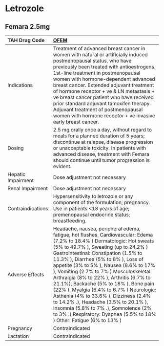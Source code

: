# Letrozole

## Femara 2.5mg

| TAH Drug Code      | [**OFEM**](https://www.tahsda.org.tw/drugs/hissearch.php?drug_code=OFEM)                                                                                                                                                                                                                                                                                                                                                                                                                                                                                                                                                                                                 |
|:-------------------|:-------------------------------------------------------------------------------------------------------------------------------------------------------------------------------------------------------------------------------------------------------------------------------------------------------------------------------------------------------------------------------------------------------------------------------------------------------------------------------------------------------------------------------------------------------------------------------------------------------------------------------------------------------------------------|
| Indications        | Treatment of advanced breast cancer in women with natural or artificially induced postmenopausal status, who have previously been treated with antioestrogens. 1st-line treatment in postmenopausal women with hormone-dependent advanced breast cancer. Extended adjuvant treatment of hormone receptor  + ve & LN metastasis  + ve breast cancer patient who have received prior standard adjuvant tamoxifen therapy. Adjuvant treatment of postmenopausal women with hormone receptor  + ve invasive early breast cancer.                                                                                                                                             |
| Dosing             | 2.5 mg orally once a day, without regard to meals for a planned duration of 5 years; discontinue at relapse, disease progression or unacceptable toxicity. In patients with advanced disease, treatment with Femara should continue until tumor progression is evident.                                                                                                                                                                                                                                                                                                                                                                                                  |
| Hepatic Impairment | Dose adjustment not necessary                                                                                                                                                                                                                                                                                                                                                                                                                                                                                                                                                                                                                                            |
| Renal Impairment   | Dose adjustment not necessary                                                                                                                                                                                                                                                                                                                                                                                                                                                                                                                                                                                                                                            |
| Contraindications  | Hypersensitivity to letrozole or any component of the formulation; pregnancy. Use in patients <18 years of age; premenopausal endocrine status; breastfeeding.                                                                                                                                                                                                                                                                                                                                                                                                                                                                                                           |
| Adverse Effects    | Headache, nausea, peripheral edema, fatigue, hot flushes. Cardiovascular: Edema (7.2% to 18.4% ) Dermatologic: Hot sweats (5% to 49.7% ), Sweating (up to 24.2% ) Gastrointestinal: Constipation (1.5% to 11.3% ), Diarrhea (5% to 8% ), Loss of appetite (3% to 5% ), Nausea (8.6% to 17% ), Vomiting (2.7% to 7% ) Musculoskeletal: Arthralgia (8% to 22% ), Arthritis (6.7% to 21.1%), Backache (5% to 18% ), Bone pain (22% ), Myalgia (6.4% to 6.7% ) Neurologic: Asthenia (4% to 33.6% ), Dizziness (2.4% to 14.2% .), Headache (3.5% to 20.1% ), Insomnia (5.8% to 7% .), Somnolence (2% to 3% .) Respiratory: Dyspnea (5.5% to 18% ) Other: Fatigue (6% to 13% ) |
| Pregnancy          | Contraindicated                                                                                                                                                                                                                                                                                                                                                                                                                                                                                                                                                                                                                                                          |
| Lactation          | Contraindicated                                                                                                                                                                                                                                                                                                                                                                                                                                                                                                                                                                                                                                                          |

